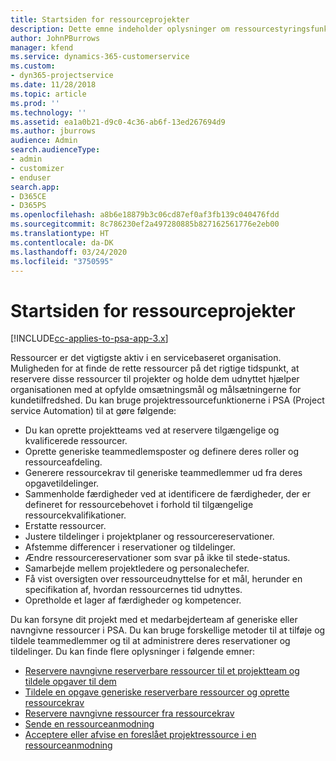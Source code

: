 ```yaml
---
title: Startsiden for ressourceprojekter
description: Dette emne indeholder oplysninger om ressourcestyringsfunktionerne i Project Service Automation (PSA) til Dynamics 365.
author: JohnPBurrows
manager: kfend
ms.service: dynamics-365-customerservice
ms.custom:
- dyn365-projectservice
ms.date: 11/28/2018
ms.topic: article
ms.prod: ''
ms.technology: ''
ms.assetid: ea1a0b21-d9c0-4c36-ab6f-13ed267694d9
ms.author: jburrows
audience: Admin
search.audienceType:
- admin
- customizer
- enduser
search.app:
- D365CE
- D365PS
ms.openlocfilehash: a8b6e18879b3c06cd87ef0af3fb139c040476fdd
ms.sourcegitcommit: 8c786230ef2a497280885b827162561776e2eb00
ms.translationtype: HT
ms.contentlocale: da-DK
ms.lasthandoff: 03/24/2020
ms.locfileid: "3750595"
---
```

# <a name="resourcing-projects-home-page"></a>Startsiden for ressourceprojekter

[!INCLUDE[cc-applies-to-psa-app-3.x](../includes/cc-applies-to-psa-app-3x.md)]

Ressourcer er det vigtigste aktiv i en servicebaseret organisation. Muligheden for at finde de rette ressourcer på det rigtige tidspunkt, at reservere disse ressourcer til projekter og holde dem udnyttet hjælper organisationen med at opfylde omsætningsmål og målsætningerne for kundetilfredshed. Du kan bruge projektressourcefunktionerne i PSA (Project service Automation) til at gøre følgende:

- Du kan oprette projektteams ved at reservere tilgængelige og kvalificerede ressourcer.
- Oprette generiske teammedlemsposter og definere deres roller og ressourceafdeling.
- Generere ressourcekrav til generiske teammedlemmer ud fra deres opgavetildelinger.
- Sammenholde færdigheder ved at identificere de færdigheder, der er defineret for ressourcebehovet i forhold til tilgængelige ressourcekvalifikationer.
- Erstatte ressourcer.
- Justere tildelinger i projektplaner og ressourcereservationer.
- Afstemme differencer i reservationer og tildelinger.
- Ændre ressourcereservationer som svar på ikke til stede-status.
- Samarbejde mellem projektledere og personalechefer.
- Få vist oversigten over ressourceudnyttelse for et mål, herunder en specifikation af, hvordan ressourcernes tid udnyttes.
- Opretholde et lager af færdigheder og kompetencer.


Du kan forsyne dit projekt med et medarbejderteam af generiske eller navngivne ressourcer i PSA. Du kan bruge forskellige metoder til at tilføje og tildele teammedlemmer og til at administrere deres reservationer og tildelinger. Du kan finde flere oplysninger i følgende emner:

- [Reservere navngivne reserverbare ressourcer til et projektteam og tildele opgaver til dem](assign-named-bookable-resource.md)
- [Tildele en opgave generiske reserverbare ressourcer og oprette ressourcekrav](assign-generic-bookable-resource.md)
- [Reservere navngivne ressourcer fra ressourcekrav](book-named-resource.md)
- [Sende en ressourceanmodning](submit-resource-request.md)
- [Acceptere eller afvise en foreslået projektressource i en ressourceanmodning](accept-reject-proposed-resource.md)
